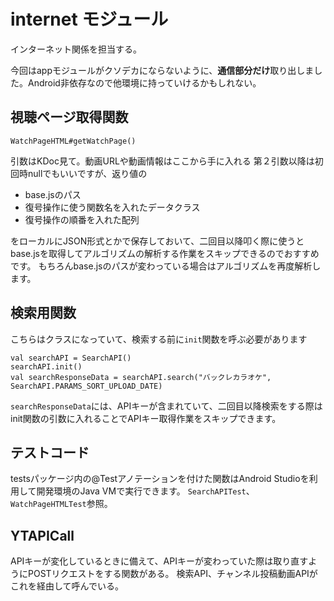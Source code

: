 # internet モジュール
インターネット関係を担当する。

今回はappモジュールがクソデカにならないように、**通信部分だけ**取り出しました。Android非依存なので他環境に持っていけるかもしれない。

## 視聴ページ取得関数

`WatchPageHTML#getWatchPage()`

引数はKDoc見て。動画URLや動画情報はここから手に入れる
第２引数以降は初回時nullでもいいですが、返り値の

- base.jsのパス
- 復号操作に使う関数名を入れたデータクラス
- 復号操作の順番を入れた配列

をローカルにJSON形式とかで保存しておいて、二回目以降叩く際に使うとbase.jsを取得してアルゴリズムの解析する作業をスキップできるのでおすすめです。
もちろんbase.jsのパスが変わっている場合はアルゴリズムを再度解析します。

## 検索用関数
こちらはクラスになっていて、検索する前に`init`関数を呼ぶ必要があります

```
val searchAPI = SearchAPI()
searchAPI.init()
val searchResponseData = searchAPI.search("バックレカラオケ", SearchAPI.PARAMS_SORT_UPLOAD_DATE)
```

`searchResponseData`には、APIキーが含まれていて、二回目以降検索をする際はinit関数の引数に入れることでAPIキー取得作業をスキップできます。

## テストコード
testsパッケージ内の@Testアノテーションを付けた関数はAndroid Studioを利用して開発環境のJava VMで実行できます。
`SearchAPITest`、`WatchPageHTMLTest`参照。

## YTAPICall
APIキーが変化しているときに備えて、APIキーが変わっていた際は取り直すようにPOSTリクエストをする関数がある。
検索API、チャンネル投稿動画APIがこれを経由して呼んでいる。